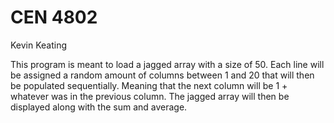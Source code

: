 # CEN 4802
Kevin Keating

This program is meant to load a jagged array with a size of 50. Each line will be assigned a random amount of columns between 1 and 20 that will then be populated sequentially. Meaning that the next column will be 1 + whatever was in the previous column. The jagged array will then be displayed along with the sum and average.
